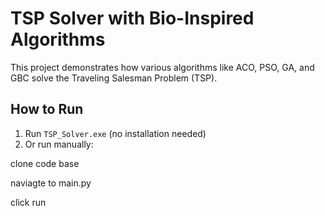 # TSP Solver with Bio-Inspired Algorithms

This project demonstrates how various algorithms like ACO, PSO, GA, and GBC solve the Traveling Salesman Problem (TSP).

## How to Run

1. Run `TSP_Solver.exe` (no installation needed)
2. Or run manually:

clone code base 

naviagte to main.py


click run 
